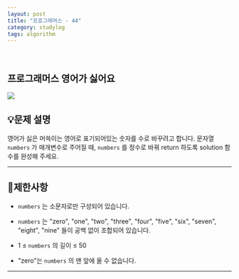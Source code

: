 ```yaml
---
layout: post
title: "프로그래머스 - 44"
category: studylog
tags: algorithm
---
```


<br>

## 프로그래머스 영어가 싫어요


![](https://velog.velcdn.com/images/dlsdud9098/post/e1464da6-734f-4172-a5d3-8df73b71a328/image.png)
## 💡문제 설명
영어가 싫은 머쓱이는 영어로 표기되어있는 숫자를 수로 바꾸려고 합니다. 문자열 ```numbers```
가 매개변수로 주어질 때, ```numbers```
를 정수로 바꿔 return 하도록 solution 함수를 완성해 주세요.


---




## 🚫제한사항


* ```numbers```
는 소문자로만 구성되어 있습니다.




* ```numbers```
는 "zero", "one", "two", "three", "four", "five", "six", "seven", "eight", "nine" 들이 공백 없이 조합되어 있습니다.




* 1 ≤ ```numbers```
의 길이 ≤ 50




* "zero"는 ```numbers```
의 맨 앞에 올 수 없습니다.




---




